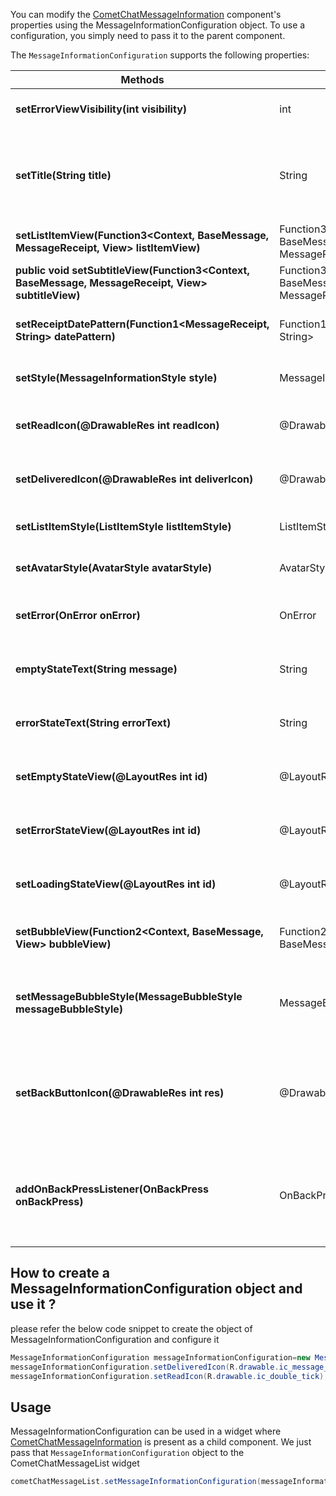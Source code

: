 You can modify the [CometChatMessageInformation](https://www.cometchat.com/docs/v3/android-v4-uikit/messsage-information) component's properties using the MessageInformationConfiguration object. To use a configuration, you simply need to pass it to the parent component.

The `MessageInformationConfiguration` supports the following properties:

| Methods | Type | Description | 
| ---- | ---- | ---- | 
| **setErrorViewVisibility(int visibility)** | int | Sets the visibility of the error view in the message information view. | 
| **setTitle(String title)** | String | Sets the title that will be displayed at the top of the `CometChatContacts` view. This method allows you to customize the title to provide relevant information or context to the users. | 
| **setListItemView(Function3&lt;Context, BaseMessage, MessageReceipt, View&gt; listItemView)** | Function3&lt;Context, BaseMessage, MessageReceipt, View&gt; | Sets a custom list item view for individual entries in the message information view. | 
| **public void setSubtitleView(Function3&lt;Context, BaseMessage, MessageReceipt, View&gt; subtitleView)** | Function3&lt;Context, BaseMessage, MessageReceipt, View&gt; | Sets a custom subtitle view for individual entries in the message information view. | 
| **setReceiptDatePattern(Function1&lt;MessageReceipt, String&gt; datePattern)** | Function1&lt;MessageReceipt, String&gt; | Sets a custom date pattern for formatting receipt dates in the message information view. | 
| **setStyle(MessageInformationStyle style)** | MessageInformationStyle | Sets the overall style and appearance for the message information view. | 
| **setReadIcon(@DrawableRes int readIcon)** | @DrawableRes int | Sets the custom icon resource for read receipts in the message information view. | 
| **setDeliveredIcon(@DrawableRes int deliverIcon)** | @DrawableRes int | Sets the custom icon resource for delivered receipts in the message information view. | 
| **setListItemStyle(ListItemStyle listItemStyle)** | ListItemStyle | Sets the style for list items in the message information view. | 
| **setAvatarStyle(AvatarStyle avatarStyle)** | AvatarStyle | Sets the style for avatars in the message information view. | 
| **setError(OnError onError)** | OnError | Sets the error callback to handle any errors that may occur within the message information view. | 
| **emptyStateText(String message)** | String | Sets the text to be displayed in the empty state view of the message information view. | 
| **errorStateText(String errorText)** | String | Sets the error message to be displayed in the error state view of the message information view. | 
| **setEmptyStateView(@LayoutRes int id)** | @LayoutRes int | Sets the custom layout resource for the empty state view of the message information view. | 
| **setErrorStateView(@LayoutRes int id)** | @LayoutRes int | Sets the custom layout resource for the error state view of the message information view. | 
| **setLoadingStateView(@LayoutRes int id)** | @LayoutRes int | Sets the custom layout resource for the loading state view of the message information view. | 
| **setBubbleView(Function2&lt;Context, BaseMessage, View&gt; bubbleView)** | Function2&lt;Context, BaseMessage, View&gt; | This method allows you to set a custom bubble view in the message information Component. | 
| **setMessageBubbleStyle(MessageBubbleStyle messageBubbleStyle)** | MessageBubbleStyle | The `setMessageBubbleStyle` method is used to set the style and appearance of the message bubble in the `CometChatMessageInformation` component. | 
| **setBackButtonIcon(@DrawableRes int res)** | @DrawableRes int | The back button is typically displayed at the top-left corner of the message information view, and it allows users to navigate back to the previous screen or close the message information view. | 
| **addOnBackPressListener(OnBackPress onBackPress)** | OnBackPress | This listener is triggered when the back button is pressed within the `CometChatMessageInformation` view. It provides a way to handle the back button press event and implement custom behavior. | 


## How to create a MessageInformationConfiguration object and use it ?

please refer the below code snippet to create the object of MessageInformationConfiguration and configure it

```java
MessageInformationConfiguration messageInformationConfiguration=new MessageInformationConfiguration();
messageInformationConfiguration.setDeliveredIcon(R.drawable.ic_message_delivered);
messageInformationConfiguration.setReadIcon(R.drawable.ic_double_tick);
```



## Usage

MessageInformationConfiguration can be used in a widget where [CometChatMessageInformation](https://www.cometchat.com/docs/v3/android-v4-uikit/messsage-information) is present as a child component. We just pass that `MessageInformationConfiguration` object to the CometChatMessageList widget

```java
cometChatMessageList.setMessageInformationConfiguration(messageInformationConfiguration);
```

